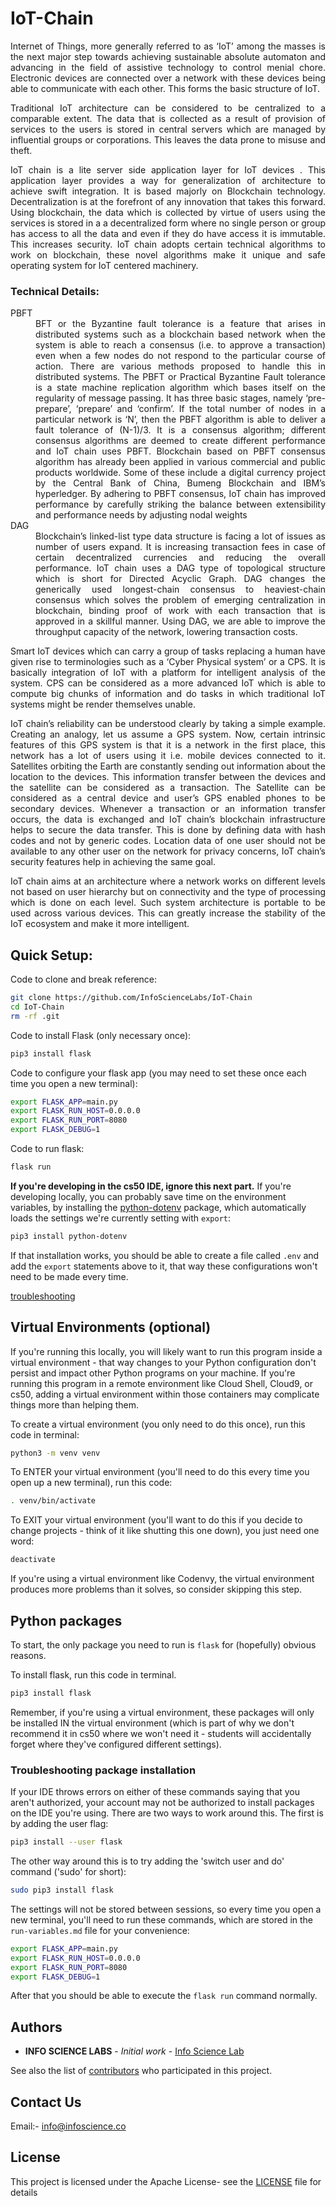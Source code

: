 # IoT-Chain
<p align="justify">
Internet of Things, more generally referred to as ‘IoT’ among the masses is the next major step towards achieving sustainable absolute automaton and advancing in the field of assistive technology to control menial chore. Electronic devices are connected over a network with these devices being able to communicate with each other. This forms the basic structure of IoT. 
</p>
<p align="justify">
Traditional IoT architecture can be considered to be centralized to a comparable extent. The data that is collected as a result of provision of services to the users is stored in central servers which are managed by influential groups or corporations. This leaves the data prone to misuse and theft.
 </p>
<p align="justify">
IoT chain is a lite server side application layer for IoT devices . This application layer provides a way for
generalization of architecture to achieve swift integration. It is based majorly on Blockchain technology. Decentralization is at the forefront of any innovation that takes this forward. Using blockchain, the data which is collected by virtue of users using the services is stored in a a decentralized form where no single person or group has access to all the data and even if they do have access it is immutable. This increases security. IoT chain adopts certain technical algorithms to work on blockchain, these novel algorithms make it unique and safe operating system for IoT centered machinery. 
 </p>

  
 ### Technical Details:
 
  <dl>
  <dt> PBFT   </dt>
   <dd align="justify">
   BFT or the Byzantine fault tolerance is a feature that arises in distributed systems such as a blockchain based network when the system is able to reach a consensus (i.e. to approve a transaction) even when a few nodes do not respond to the particular course of action. There are various methods proposed to handle this in distributed systems. The PBFT or Practical Byzantine Fault tolerance is a state machine replication algorithm which bases itself on the regularity of message passing. It has three basic stages, namely ‘pre-prepare’, ‘prepare’ and ‘confirm’. If the total number of nodes in a particular network is ‘N’, then the PBFT algorithm is able to deliver a fault tolerance of (N-1)/3. It is a consensus algorithm; different consensus algorithms are deemed to create different performance and IoT chain uses PBFT. Blockchain based on PBFT consensus algorithm has already been applied in various commercial and public products worldwide. Some of these include a digital currency project by the Central Bank of China, Bumeng Blockchain and IBM’s hyperledger. By adhering to PBFT consensus, IoT chain has improved performance by carefully striking the balance between extensibility and performance needs by adjusting nodal weights
 </dd>
 
  <dt> DAG </dt>
   <dd align="justify">
   Blockchain’s linked-list type data structure is facing a lot of issues as number of users expand. It is increasing transaction fees in case of certain decentralized currencies and reducing the overall performance. IoT chain uses a DAG type of topological structure which is short for Directed Acyclic Graph. DAG changes the generically used longest-chain consensus to heaviest-chain consensus which solves the problem of emerging centralization in blockchain, binding proof of work with each transaction that is approved in a skillful manner. Using DAG, we are able to improve the throughput capacity of the network, lowering transaction costs. 
 </dd>
 </dl>

<p align="justify" >
 Smart IoT devices which can carry a group of tasks replacing a human have given rise to terminologies such as a ‘Cyber  Physical system’ or a CPS. It is basically integration of IoT with a platform for intelligent analysis of the system. CPS can be considered as a more advanced IoT which is able to compute big chunks of information and do tasks in which traditional IoT systems might be render themselves unable.  
</p>
<p align="justify">
IoT chain’s reliability can be understood clearly by taking a simple example. Creating an analogy, let us assume a GPS system. Now, certain intrinsic features of this GPS system is that it is a network in the first place, this network has a lot of users using it i.e. mobile devices connected to it. Satellites orbiting the Earth are constantly sending out information about the location to the devices. This information transfer between the devices and the satellite can be considered as a transaction. The Satellite can be considered as a central device and user’s GPS enabled phones to be secondary devices. Whenever a transaction or an information transfer occurs, the data is exchanged and IoT chain’s blockchain infrastructure helps to secure the data transfer. This is done by defining data with hash codes and not by generic codes. Location data of one user should not be available to any other user on the network for privacy concerns, IoT chain’s security features help in achieving the same goal.  
</p>
<p align="justify">
 IoT chain aims at an architecture where a network works on different levels not based on user hierarchy but on connectivity and the type of processing which is done on each level. Such system architecture is portable to be used across various devices. This can greatly increase the stability of the IoT ecosystem and make it more intelligent.
 </p>

   


## Quick Setup:

Code to clone and break reference:
```bash
git clone https://github.com/InfoScienceLabs/IoT-Chain
cd IoT-Chain
rm -rf .git
```

Code to install Flask (only necessary once):
```bash
pip3 install flask
```

Code to configure your flask app (you may need to set these once each time you open a new terminal):
```bash
export FLASK_APP=main.py
export FLASK_RUN_HOST=0.0.0.0
export FLASK_RUN_PORT=8080
export FLASK_DEBUG=1
```

Code to run flask:
```bash
flask run
```

**If you're developing in the cs50 IDE, ignore this next part.**
If you're developing locally, you can probably save time on the environment variables, by installing the [python-dotenv](https://pypi.org/project/python-dotenv/) package, which automatically loads the settings we're currently setting with `export`:
```bash
pip3 install python-dotenv
```

If that installation works, you should be able to create a file called `.env` and add the `export` statements above to it, that way these configurations won't need to be made every time. 

[troubleshooting](#troubleshooting-package-installation)

## Virtual Environments (optional)

If you're running this locally, you will likely want to run this program inside a virtual environment - that way changes to your Python configuration don't persist and impact other Python programs on your machine. If you're running this program in a remote environment like Cloud Shell, Cloud9, or cs50, adding a virtual environment within those containers may complicate things more than helping them. 

To create a virtual environment (you only need to do this once), run this code in terminal:
```bash
python3 -m venv venv
```

To ENTER your virtual environment (you'll need to do this every time you open up a new terminal), run this code:
```bash
. venv/bin/activate
```

To EXIT your virtual environment (you'll want to do this if you decide to change projects - think of it like shutting this one down), you just need one word:
```bash
deactivate
```

If you're using a virtual environment like Codenvy, the virtual environment produces more problems than it solves, so consider skipping this step.

## Python packages

To start, the only package you need to run is `flask` for (hopefully) obvious reasons.

To install flask, run this code in terminal.
```bash
pip3 install flask
```
Remember, if you're using a virtual environment, these packages will only be installed IN the virtual environment (which is part of why we don't recommend it in cs50 where we won't need it - students will accidentally forget where they've configured different settings).

### Troubleshooting package installation

If your IDE throws errors on either of these commands saying that you aren't authorized, your account may not be authorized to install packages on the IDE you're using. There are two ways to work around this. The first is by adding the user flag:
```bash
pip3 install --user flask
```
The other way around this is to try adding the 'switch user and do' command ('sudo' for short):
```bash
sudo pip3 install flask
```


The settings will not be stored between sessions, so every time you open a new terminal, you'll need to run these commands, which are stored in the `run-variables.md` file for your convenience:
```bash
export FLASK_APP=main.py
export FLASK_RUN_HOST=0.0.0.0
export FLASK_RUN_PORT=8080
export FLASK_DEBUG=1
```

After that you should be able to execute the `flask run` command normally.

## Authors

* **INFO SCIENCE LABS** - *Initial work* - [Info Science Lab](https://github.com/Infosciencelabs)

See also the list of [contributors](https://github.com/Infosciencelabsdev/Garuda/graphs/contributors) who participated in this project.
## Contact Us
  Email:- info@infoscience.co
## License
This project is licensed under the Apache License- see the [LICENSE](LICENSE) file for details



